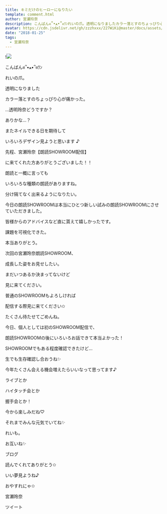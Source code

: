 ```yaml
---
title: キミだけのヒーローになりたい
template: comment.html
author: 宮瀬玲奈
description: こんばんฅ՞•ﻌ•՞ฅﾜﾝれいの爪。透明になりましたカラー落とすのちょっぴり心が痛かった。...透明玲奈どうですか？ありかな...？また...
avatar: https://cdn.jsdelivr.net/gh/zzzhxxx/227WiKi@master/docs/assets/photo/avatar/reina.jpg
date: "2018-01-25"
tags:
  - 宮瀬玲奈
---
```


!![](https://cdn.jsdelivr.net/gh/227WiKi/227WiKi-image@master/blog-image/reina-2018-01-25_1.jpg)



  こんばんฅ՞•ﻌ•՞ฅﾜﾝ









れいの爪。

透明になりました


カラー落とすのちょっぴり心が痛かった。







...透明玲奈どうですか？





ありかな...？








またネイルできる日を期待して

いろいろデザイン見ようと思います  ♪















先程、宮瀬玲奈【朗読SHOWROOM配信】

に来てくれた方ありがとうございました！！




朗読と一概に言っても

いろいろな種類の朗読がありますね。




分け隔てなく出来るようになりたい。





今日の朗読SHOWROOMは本当にひとつ新しい試みの朗読SHOWROOMにさせていただきました。




皆様からのアドバイスなど直に貰えて嬉しかったです。






課題を可視化できた。





本当ありがとう。










次回の宮瀬玲奈朗読SHOWROOM、

成長した姿をお見せしたい。





まだいつあるか決まってないけど



見に来てください。













普通のSHOWROOMもよろしければ

配信する際見に来てください✩






たくさん待たせてごめんね。



今日、個人としては初のSHOWROOM配信で、

朗読SHOWROOMの後にいろいろお話できて本当よかった！









SHOWROOMでもある程度確認できたけど...



生でも生存確認し合おうね✨





今年たくさん会える機会増えたらいいなって思ってます♪





ライブとか

ハイタッチ会とか

握手会とか！



今から楽しみだね♡






それまでみんな元気でいてね✨




れいも。




お互いね✨











ブログ



読んでくれてありがとう✩





いい夢見ようね♪


おやすれにゃ✩




宮瀬玲奈


ツイート



